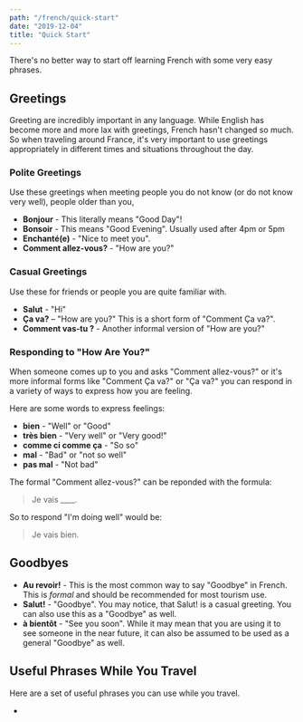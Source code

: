 ```yaml
---
path: "/french/quick-start"
date: "2019-12-04"
title: "Quick Start"
---
```


There's no better way to start off learning French with some very easy phrases. 

## Greetings

Greeting are incredibly important in any language. While English has become more and more lax with greetings, French hasn't changed so much. So when traveling around France, it's very important to use greetings appropriately in different times and situations throughout the day. 

### Polite Greetings 
Use these greetings when meeting people you do not know (or do not know very well), people older than you, 

* **Bonjour** - This literally means "Good Day"!
* **Bonsoir** - This means "Good Evening". Usually used after 4pm or 5pm
* **Enchanté(e)** - "Nice to meet you". 
* **Comment allez-vous?** - "How are you?" 

### Casual Greetings
Use these for friends or people you are quite familiar with. 

* __Salut__ - "Hi" 
* __Ça va?__ – "How are you?" This is a short form of "Comment Ça va?".
* **Comment vas-tu ?** - Another informal version of "How are you?"

### Responding to "How Are You?"

When someone comes up to you and asks "Comment allez-vous?" or it's more informal forms like "Comment Ça va?" or "Ça va?" you can respond in a variety of ways to express how you are feeling. 

Here are some words to express feelings:

* **bien** - "Well" or "Good"
* **très bien** - "Very well" or "Very good!" 
* **comme ci comme ça** - "So so" 
* **mal** - "Bad" or "not so well"
* **pas mal** - "Not bad"


The formal "Comment allez-vous?" can be reponded with the formula:

> Je vais ____.

So to respond "I'm doing well" would be:

> Je vais bien. 


## Goodbyes

* **Au revoir!** - This is the most common way to say "Goodbye" in French. This is _formal_ and should be recommended for most tourism use.
* **Salut!** - "Goodbye". You may notice, that Salut! is a casual greeting. You can also use this as a "Goodbye" as well. 
* **à bientôt** - "See you soon". While it may mean that you are using it to see someone in the near future, it can also be assumed to be used as a general "Goodbye" as well.


## Useful Phrases While You Travel

Here are a set of useful phrases you can use while you travel. 

* 